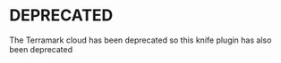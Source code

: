 # DEPRECATED

The Terramark cloud has been deprecated so this knife plugin has also been deprecated

